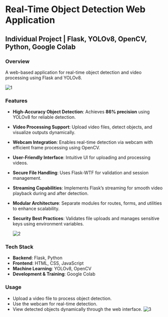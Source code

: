 # Real-Time Object Detection Web Application  

## Individual Project | Flask, YOLOv8, OpenCV, Python, Google Colab  

### **Overview**  
A web-based application for real-time object detection and video processing using Flask and YOLOv8.  

![1](https://github.com/user-attachments/assets/ff12fd47-19fb-4390-ab9d-a859ed0bb1aa)


### **Features**  
- **High-Accuracy Object Detection**: Achieves **86% precision** using YOLOv8 for reliable detection.  
- **Video Processing Support**: Upload video files, detect objects, and visualize outputs dynamically.  
- **Webcam Integration**: Enables real-time detection via webcam with efficient frame processing using OpenCV.  
- **User-Friendly Interface**: Intuitive UI for uploading and processing videos.  
- **Secure File Handling**: Uses Flask-WTF for validation and session management.  
- **Streaming Capabilities**: Implements Flask’s streaming for smooth video playback during and after detection.  
- **Modular Architecture**: Separate modules for routes, forms, and utilities to enhance scalability.  
- **Security Best Practices**: Validates file uploads and manages sensitive keys using environment variables.

  ![2](https://github.com/user-attachments/assets/8d77e713-0f9f-4b09-b774-81764800bbb9)


### **Tech Stack**  
- **Backend**: Flask, Python  
- **Frontend**: HTML, CSS, JavaScript  
- **Machine Learning**: YOLOv8, OpenCV  
- **Development & Training**: Google Colab  

### **Usage**  
- Upload a video file to process object detection.  
- Use the webcam for real-time detection.  
- View detected objects dynamically through the web interface.
![3](https://github.com/user-attachments/assets/695cf970-77ea-4d78-ab63-21c286dbb150)

  
